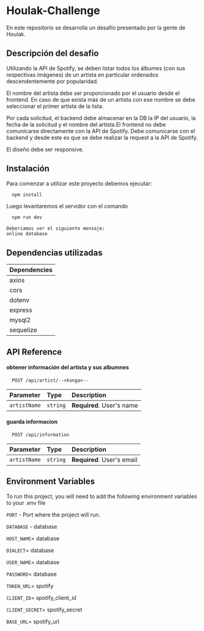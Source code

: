 
# Houlak-Challenge

En este repositorio se desarrolla un desafío presentado por la gente de Houlak.

## Descripción del desafio

Utilizando la API de Spotify, se deben listar todos los álbumes (con sus respectivas imágenes) de un artista en particular ordenados descendentemente por popularidad.

El nombre del artista debe ser proporcionado por el usuario desde el frontend. En caso de que exista más de un artista con ese nombre se debe seleccionar el primer artista de la lista.

Por cada solicitud, el backend debe almacenar en la DB la IP del usuario, la fecha de la solicitud y el nombre del artista.​El frontend no debe comunicarse directamente con la API de Spotify. Debe comunicarse con el backend y desde este es que se debe realizar la request a la API de Spotify.

El diseño debe ser responsive.

## Instalación

Para comenzar a utilizar este proyecto debemos ejecutar:

```bash
  npm install
```

Luego levantaremos el servidor con el comando    

```bash
  npm run dev
```
```
Deberiamos ver el siguiente mensaje:
online database 
```
## Dependencias utilizadas

| Dependencies               |
| -------------------------- |
| axios | 
| cors| 
| dotenv| 
| express| 
| mysql2| 
| sequelize |


## API Reference

#### obtener información del artista y sus albumnes

```http
  POST /api/artist/-->konga<--
```

| Parameter | Type     | Description                  |
| :-------- | :------- | :--------------------------- |
| `artistName` | `string` | **Required**.  User's name|

#### guarda informacion

```http
  POST /api/information
```

| Parameter | Type     | Description                |
| :-------- | :------- | :------------------------- |
| `artistName` | `string` | **Required**. User's email |


## Environment Variables

To run this project, you will need to add the following environment variables to your .env file


`PORT` - Port where the project will run.

`DATABASE` - database

`HOST_NAME`= database

`DIALECT`= database

`USER_NAME`= database

`PASSWORD`= database

`TOKEN_URL`= spotify

`CLIENT_ID`= spotify_client_id

`CLIENT_SECRET`= spotify_secret

`BASE_URL`= spotify_url


